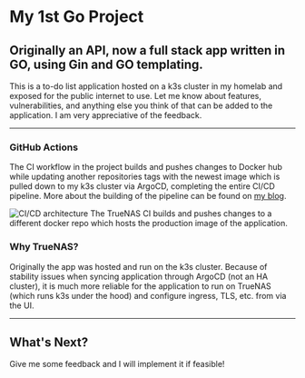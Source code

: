 # My 1st Go Project
Originally an API, now a full stack app written in GO, using Gin and GO templating. 
---
This is a to-do list application hosted on a k3s cluster in my homelab and exposed for the public internet to use. Let me know about features, vulnerabilities, and anything else you think of that can be added to the application. I am very appreciative of the feedback.

---
### GitHub Actions
The CI workflow in the project builds and pushes changes to Docker hub while updating another repositories tags with the newest image which is pulled down to my k3s cluster via ArgoCD, completing the entire CI/CD pipeline. More about the building of the pipeline can be found on [my blog](https://khenry.substack.com/p/the-hyperbolic-chamber-12182023).

![CI/CD architecture](https://github.com/kwehen/go-todo-api/assets/110314567/3b36f848-8874-49c6-94f6-fce4b2f99236)
The TrueNAS CI builds and pushes changes to a different docker repo which hosts the production image of the application.

### Why TrueNAS? 
Originally the app was hosted and run on the k3s cluster. Because of stability issues when syncing application through ArgoCD (not an HA cluster), it is much more reliable for the application to run on TrueNAS (which runs k3s under the hood) and configure ingress, TLS, etc. from via the UI. 

---
## What's Next?
Give me some feedback and I will implement it if feasible! 
